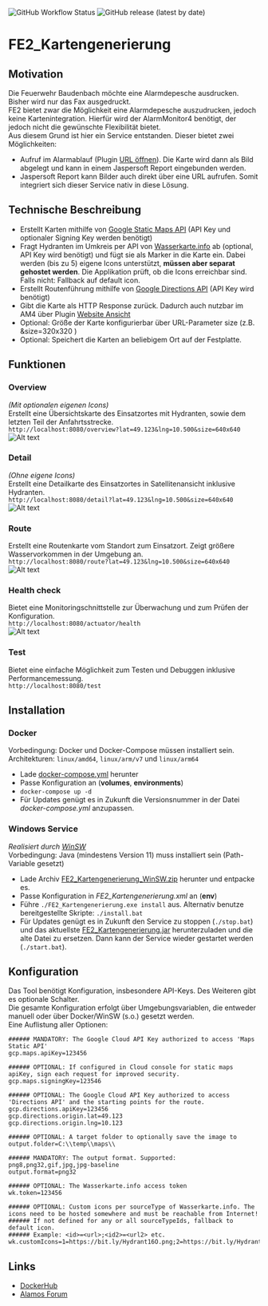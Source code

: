 ![GitHub Workflow Status](https://img.shields.io/github/workflow/status/odin568/FE2_Kartengenerierung/Java%20CI%20with%20Gradle?style=plastic) ![GitHub release (latest by date)](https://img.shields.io/github/v/release/odin568/FE2_Kartengenerierung?style=plastic)  

# FE2_Kartengenerierung
## Motivation
Die Feuerwehr Baudenbach möchte eine Alarmdepesche ausdrucken. Bisher wird nur das Fax ausgedruckt.  
FE2 bietet zwar die Möglichkeit eine Alarmdepesche auszudrucken, jedoch keine Kartenintegration. Hierfür wird der AlarmMonitor4 benötigt, der jedoch nicht die gewünschte Flexibilität bietet.  
Aus diesem Grund ist hier ein Service entstanden. Dieser bietet zwei Möglichkeiten:  
* Aufruf im Alarmablauf (Plugin [URL öffnen](https://alamos-support.atlassian.net/wiki/spaces/documentation/pages/219480774/URL+ffnen)). Die Karte wird dann als Bild abgelegt und kann in einem Jaspersoft Report eingebunden werden.  
* Jaspersoft Report kann Bilder auch direkt über eine URL aufrufen. Somit integriert sich dieser Service nativ in diese Lösung. 
## Technische Beschreibung
* Erstellt Karten mithilfe von [Google Static Maps API](https://developers.google.com/maps/documentation/maps-static/overview) 
  (API Key und optionaler Signing Key werden benötigt)
* Fragt Hydranten im Umkreis per API von [Wasserkarte.info](https://wasserkarte.info) ab (optional, API Key wird benötigt) und fügt sie als Marker in die Karte ein. 
  Dabei werden (bis zu 5) eigene Icons unterstützt, **müssen aber separat gehostet werden**. 
  Die Applikation prüft, ob die Icons erreichbar sind. Falls nicht: Fallback auf default icon.
* Erstellt Routenführung mithilfe von [Google Directions API](https://developers.google.com/maps/documentation/directions/overview)
  (API Key wird benötigt)
* Gibt die Karte als HTTP Response zurück. Dadurch auch nutzbar im AM4 über Plugin [Website Ansicht](https://alamos-support.atlassian.net/wiki/spaces/documentation/pages/219480152/Website+Ansicht)
* Optional: Größe der Karte konfigurierbar über URL-Parameter size (z.B. &size=320x320 )  
* Optional: Speichert die Karten an beliebigem Ort auf der Festplatte. 
## Funktionen
### Overview
*(Mit optionalen eigenen Icons)*  
Erstellt eine Übersichtskarte des Einsatzortes mit Hydranten, sowie dem letzten Teil der Anfahrtsstrecke.  
```http://localhost:8080/overview?lat=49.123&lng=10.500&size=640x640```
![Alt text](screenshots/readme/overview.png?raw=true "Generated overview with custom icons")
### Detail
*(Ohne eigene Icons)*  
Erstellt eine Detailkarte des Einsatzortes in Satellitenansicht inklusive Hydranten.  
```http://localhost:8080/detail?lat=49.123&lng=10.500&size=640x640```
![Alt text](screenshots/readme/detail.png?raw=true "Generated detail")
### Route
Erstellt eine Routenkarte vom Standort zum Einsatzort. Zeigt größere Wasservorkommen in der Umgebung an.  
```http://localhost:8080/route?lat=49.123&lng=10.500&size=640x640```
![Alt text](screenshots/readme/route.png?raw=true "Generated route")
### Health check  
Bietet eine Monitoringschnittstelle zur Überwachung und zum Prüfen der Konfiguration.  
```http://localhost:8080/actuator/health```  
![Alt text](screenshots/readme/health.png?raw=true "Health check")
### Test
Bietet eine einfache Möglichkeit zum Testen und Debuggen inklusive Performancemessung.  
```http://localhost:8080/test```
## Installation
### Docker
Vorbedingung: Docker und Docker-Compose müssen installiert sein.  
Architekturen: ```linux/amd64```, ```linux/arm/v7``` und ```linux/arm64```  
* Lade [docker-compose.yml](https://github.com/odin568/FE2_Kartengenerierung/releases) herunter
* Passe Konfiguration an (**volumes**, **environments**)
* ```docker-compose up -d```
* Für Updates genügt es in Zukunft die Versionsnummer in der Datei *docker-compose.yml* anzupassen.
### Windows Service
*Realisiert durch [WinSW](https://github.com/winsw/winsw)*  
Vorbedingung: Java (mindestens Version 11) muss installiert sein (Path-Variable gesetzt)
* Lade Archiv [FE2_Kartengenerierung_WinSW.zip](https://github.com/odin568/FE2_Kartengenerierung/releases) herunter und entpacke es.
* Passe Konfiguration in *FE2_Kartengenerierung.xml* an (**env**)
* Führe ```./FE2_Kartengenerierung.exe install``` aus. Alternativ benutze bereitgestellte Skripte: ```./install.bat```
* Für Updates genügt es in Zukunft den Service zu stoppen (```./stop.bat```) und das aktuellste [FE2_Kartengenerierung.jar](https://github.com/odin568/FE2_Kartengenerierung/releases) herunterzuladen und die alte Datei zu ersetzen. Dann kann der Service wieder gestartet werden (```./start.bat```).
## Konfiguration
Das Tool benötigt Konfiguration, insbesondere API-Keys. Des Weiteren gibt es optionale Schalter.  
Die gesamte Konfiguration erfolgt über Umgebungsvariablen, die entweder manuell oder über Docker/WinSW (s.o.) gesetzt werden.  
Eine Auflistung aller Optionen:  
```
###### MANDATORY: The Google Cloud API Key authorized to access 'Maps Static API'
gcp.maps.apiKey=123456
  
###### OPTIONAL: If configured in Cloud console for static maps apiKey, sign each request for improved security.
gcp.maps.signingKey=123546
  
###### OPTIONAL: The Google Cloud API Key authorized to access 'Directions API' and the starting points for the route.
gcp.directions.apiKey=123456
gcp.directions.origin.lat=49.123
gcp.directions.origin.lng=10.123
  
###### OPTIONAL: A target folder to optionally save the image to
output.folder=C:\\temp\\maps\\
  
###### MANDATORY: The output format. Supported: png8,png32,gif,jpg,jpg-baseline
output.format=png32
  
###### OPTIONAL: The Wasserkarte.info access token
wk.token=123456
  
###### OPTIONAL: Custom icons per sourceType of Wasserkarte.info. The icons need to be hosted somewhere and must be reachable from Internet!
###### If not defined for any or all sourceTypeIds, fallback to default icon.
###### Example: <id>=<url>;<id2>=<url2> etc.
wk.customIcons=1=https://bit.ly/Hydrant16O.png;2=https://bit.ly/Hydrant16U.png;3=https://bit.ly/Hydrant16W.png
```
## Links
* [DockerHub](https://hub.docker.com/r/odin568/fe2_kartengenerierung) 
* [Alamos Forum](https://board.alamos-gmbh.com/viewtopic.php?f=24&t=6445)
